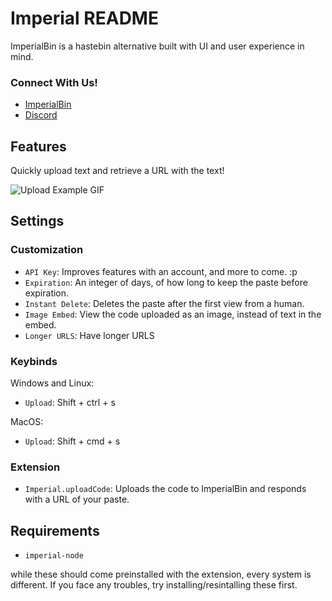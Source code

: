 # Imperial README

ImperialBin is a hastebin alternative built with UI and user experience in mind.

### Connect With Us!

- [ImperialBin](https://Imperialb.in)
- [Discord](https://discord.gg/cTm85eW49D)

## Features

Quickly upload text and retrieve a URL with the text!

![Upload Example GIF](https://media.giphy.com/media/YseOuoWYEdP96A8Hm1/giphy.gif)

## Settings

### Customization

- `API Key`: Improves features with an account, and more to come. :p
- `Expiration`: An integer of days, of how long to keep the paste before expiration.
- `Instant Delete`: Deletes the paste after the first view from a human.
- `Image Embed`: View the code uploaded as an image, instead of text in the embed.
- `Longer URLS`: Have longer URLS

### Keybinds

Windows and Linux:

- `Upload`: Shift + ctrl + s

MacOS:

- `Upload`: Shift + cmd + s

### Extension

- `Imperial.uploadCode`: Uploads the code to ImperialBin and responds with a URL of your paste.

## Requirements

- `imperial-node`

while these should come preinstalled with the extension, every system is different. If you face any troubles, try installing/resintalling these first.